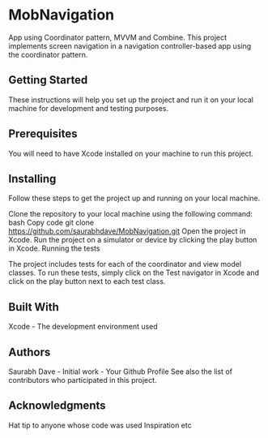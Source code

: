 # MobNavigation
App using Coordinator pattern, MVVM and Combine.
This project implements screen navigation in a navigation controller-based app using the coordinator pattern.

## Getting Started

These instructions will help you set up the project and run it on your local machine for development and testing purposes.

## Prerequisites
You will need to have Xcode installed on your machine to run this project.

## Installing
Follow these steps to get the project up and running on your local machine.

Clone the repository to your local machine using the following command:
bash
Copy code
git clone https://github.com/saurabhdave/MobNavigation.git
Open the project in Xcode.
Run the project on a simulator or device by clicking the play button in Xcode.
Running the tests

The project includes tests for each of the coordinator and view model classes. To run these tests, simply click on the Test navigator in Xcode and click on the play button next to each test class.

## Built With

Xcode - The development environment used

## Authors

Saurabh Dave - Initial work - Your Github Profile
See also the list of contributors who participated in this project.


## Acknowledgments

Hat tip to anyone whose code was used
Inspiration
etc
